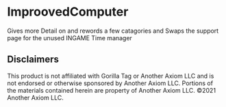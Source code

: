 # ImproovedComputer

Gives more Detail on and rewords a few catagories and Swaps the support page for the unused INGAME Time manager

## Disclaimers
This product is not affiliated with Gorilla Tag or Another Axiom LLC and is not endorsed or otherwise sponsored by Another Axiom LLC. Portions of the materials contained herein are property of Another Axiom LLC. ©2021 Another Axiom LLC.
